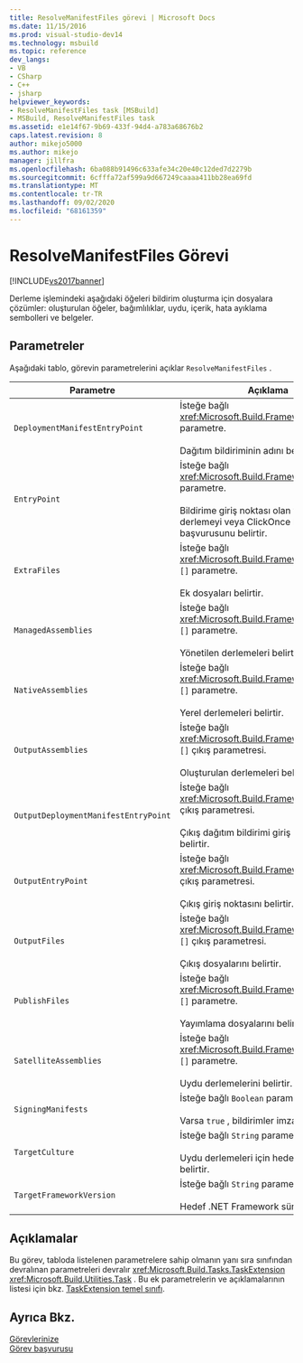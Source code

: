 ```yaml
---
title: ResolveManifestFiles görevi | Microsoft Docs
ms.date: 11/15/2016
ms.prod: visual-studio-dev14
ms.technology: msbuild
ms.topic: reference
dev_langs:
- VB
- CSharp
- C++
- jsharp
helpviewer_keywords:
- ResolveManifestFiles task [MSBuild]
- MSBuild, ResolveManifestFiles task
ms.assetid: e1e14f67-9b69-433f-94d4-a783a68676b2
caps.latest.revision: 8
author: mikejo5000
ms.author: mikejo
manager: jillfra
ms.openlocfilehash: 6ba088b91496c633afe34c20e40c12ded7d2279b
ms.sourcegitcommit: 6cfffa72af599a9d667249caaaa411bb28ea69fd
ms.translationtype: MT
ms.contentlocale: tr-TR
ms.lasthandoff: 09/02/2020
ms.locfileid: "68161359"
---
```

# <a name="resolvemanifestfiles-task"></a>ResolveManifestFiles Görevi
[!INCLUDE[vs2017banner](../includes/vs2017banner.md)]

Derleme işlemindeki aşağıdaki öğeleri bildirim oluşturma için dosyalara çözümler: oluşturulan öğeler, bağımlılıklar, uydu, içerik, hata ayıklama sembolleri ve belgeler.  
  
## <a name="parameters"></a>Parametreler  
 Aşağıdaki tablo, görevin parametrelerini açıklar `ResolveManifestFiles` .  
  
|Parametre|Açıklama|  
|---------------|-----------------|  
|`DeploymentManifestEntryPoint`|İsteğe bağlı <xref:Microsoft.Build.Framework.ITaskItem> parametre.<br /><br /> Dağıtım bildiriminin adını belirtir.|  
|`EntryPoint`|İsteğe bağlı <xref:Microsoft.Build.Framework.ITaskItem> parametre.<br /><br /> Bildirime giriş noktası olan yönetilen derlemeyi veya ClickOnce bildirim başvurusunu belirtir.|  
|`ExtraFiles`|İsteğe bağlı <xref:Microsoft.Build.Framework.ITaskItem> `[]` parametre.<br /><br /> Ek dosyaları belirtir.|  
|`ManagedAssemblies`|İsteğe bağlı <xref:Microsoft.Build.Framework.ITaskItem> `[]` parametre.<br /><br /> Yönetilen derlemeleri belirtir.|  
|`NativeAssemblies`|İsteğe bağlı <xref:Microsoft.Build.Framework.ITaskItem> `[]` parametre.<br /><br /> Yerel derlemeleri belirtir.|  
|`OutputAssemblies`|İsteğe bağlı <xref:Microsoft.Build.Framework.ITaskItem> `[]` çıkış parametresi.<br /><br /> Oluşturulan derlemeleri belirtir.|  
|`OutputDeploymentManifestEntryPoint`|İsteğe bağlı <xref:Microsoft.Build.Framework.ITaskItem> çıkış parametresi.<br /><br /> Çıkış dağıtım bildirimi giriş noktasını belirtir.|  
|`OutputEntryPoint`|İsteğe bağlı <xref:Microsoft.Build.Framework.ITaskItem> çıkış parametresi.<br /><br /> Çıkış giriş noktasını belirtir.|  
|`OutputFiles`|İsteğe bağlı <xref:Microsoft.Build.Framework.ITaskItem> `[]` çıkış parametresi.<br /><br /> Çıkış dosyalarını belirtir.|  
|`PublishFiles`|İsteğe bağlı <xref:Microsoft.Build.Framework.ITaskItem> `[]` parametre.<br /><br /> Yayımlama dosyalarını belirtir.|  
|`SatelliteAssemblies`|İsteğe bağlı <xref:Microsoft.Build.Framework.ITaskItem> `[]` parametre.<br /><br /> Uydu derlemelerini belirtir.|  
|`SigningManifests`|İsteğe bağlı `Boolean` parametre.<br /><br /> Varsa `true` , bildirimler imzalanır.|  
|`TargetCulture`|İsteğe bağlı `String` parametre.<br /><br /> Uydu derlemeleri için hedef kültürü belirtir.|  
|`TargetFrameworkVersion`|İsteğe bağlı `String` parametre.<br /><br /> Hedef .NET Framework sürümünü belirtir.|  
  
## <a name="remarks"></a>Açıklamalar  
 Bu görev, tabloda listelenen parametrelere sahip olmanın yanı sıra sınıfından devralınan parametreleri devralır <xref:Microsoft.Build.Tasks.TaskExtension> <xref:Microsoft.Build.Utilities.Task> . Bu ek parametrelerin ve açıklamalarının listesi için bkz. [TaskExtension temel sınıfı](../msbuild/taskextension-base-class.md).  
  
## <a name="see-also"></a>Ayrıca Bkz.  
 [Görevlerinize](../msbuild/msbuild-tasks.md)   
 [Görev başvurusu](../msbuild/msbuild-task-reference.md)
